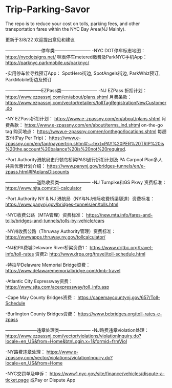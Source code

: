 # Trip-Parking-Savor
The repo is to reduce your cost on tolls, parking fees, and other transportation fares within the NYC Bay Area(NJ Mainly).

更新于3/8/22 欢迎提出意见和建议

————————停车类————————
-NYC DOT停车标志地图：
https://nycdotsigns.net/
咪表停车metered缴费及ParkNYC手机App：
https://parknyc.parkmobile.us/parknyc/

-实用停车位寻找预订App：
SpotHero街边, SpotAngels街边, 
ParkWhiz预订, ParkMobile街边及预订

————————EZPass类————————
-NJ EZPass 折扣计划：
https://www.ezpassnj.com/en/about/plans.shtml
月费条款：
https://www.ezpassnj.com/vector/retailers/tollTagRegistrationNewCustomer.do

-NY EZPass折扣计划：
https://www.e-zpassny.com/en/about/plans.shtml
月费条款：
https://www.e-zpassny.com/en/about/terms_ind.shtml
on-the-go tag 购买地点：
https://www.e-zpassny.com/en/onthego/locations.shtml
每趟支付(Pay Per Trip)：
https://www.e-zpassny.com/en/faq/paypertrip.shtml#:~:text=PAY%20PER%20TRIP%20is%20the,account%20balance%20is%20not%20required.

-Port Authority港航局史丹顿岛桥梁PASI通行折扣计划及 
PA Carpool Plan多人共乘优惠计划介绍：
https://www.panynj.gov/bridges-tunnels/en/e-zpass.html#PAplansDiscounts

———————道路收费类———————
-NJ Turnpike和GS Pkwy 资费标准：
https://www.njta.com/toll-calculator

-Port Authority NY & NJ 港航局（NY与NJ州际收费桥梁隧道）资费标准：
https://www.panynj.gov/bridges-tunnels/en/tolls.html

-NYC收费公路（MTA管理）资费标准：
https://new.mta.info/fares-and-tolls/bridges-and-tunnels/tolls-by-vehicle/cars

-NY州收费公路（Thruway Authority管理）资费标准：
https://wwwapps.thruway.ny.gov/tollcalculator/

-NJ和PA费城Delaware River桥梁资费1：
https://www.drjtbc.org/travel-info/toll-rates
资费2: 
http://www.drpa.org/travel/toll-schedule.html

-特拉华Delaware Memorial Bridge资费：
https://www.delawarememorialbridge.com/dmb-travel

-Atlantic City Expressway资费：
https://www.sjta.com/acexpressway/toll_info.asp

-Cape May County Bridges资费：
https://capemaycountynj.gov/657/Toll-Schedule

-Burlington County Bridges资费：
https://www.bcbridges.org/toll-rates-e-zpass

———————违章处理类———————
-NJ路费违章violation处理：
https://www.ezpassnj.com/vector/violations/violationInquiry.do?locale=en_US&from=Home&btnLogin.x=1&formid=frmViol

-NY路费违章处理：
https://www.e-zpassny.com/vector/violations/violationInquiry.do?locale=en_US&from=Home

-NYC交罚单及申诉：
https://www1.nyc.gov/site/finance/vehicles/dispute-a-ticket.page 或Pay or Dispute App
